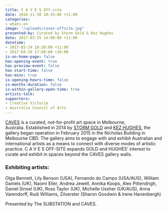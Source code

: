 ```yaml
---
title: C A V E S Off-site
date: 2016-11-30 10:35:00 +11:00
categories:
- whats-on
image: "/uploads/caves-offsite.jpg"
presented-by: Curated by Storm Gold & Kez Hughes
date: 2017-03-25 14:00:00 +11:00
datetime:
- 2017-03-24 18:30:00 +11:00
- 2017-04-29 17:00:00 +10:00
is-on-home-page: false
has-opening-event: true
has-preview-event: false
has-start-time: false
has-mins: true
is-opening-hours-time: false
is-months-duration: false
is-within-gallery-open-time: true
artists-talk:
supporters:
- Creative Victoria
- Australia Council of Arts
---
```


[CAVES](http://www.cavesgallery.com) is a curated, not-for-profit art space in Melbourne, Australia. Established in 2014 by [STORM GOLD](http://www.stormgold.net) and [KEZ HUGHES](http://kezhughes.tumblr.com), the gallery began operation in February 2015 in the Nicholas Building in Melbourne CBD. The gallery aims to engage with and exhibit Australian and international artists as a means to connect with diverse modes of artistic practice. C A V E S  OFF-SITE expands GOLD and HUGHES’ interest to curate and exhibit in spaces beyond the CAVES gallery walls.

### Exhibiting artists:

Olga Bennett, Lily Benson (USA), Fernando do Campo (USA/AUS), William Daniels (UK), Naomi Eller,
Andrea Jewell, Annika Koops, Alex Pittendrigh, Daniel Sinsel (UK), Ross Taylor (UK), Michelle Ussher (UK/AUS), Anna Varendorff, Rudi Williams, Zilverster (Sharon Goodwin & Irene Hanenbergh)

Presented by The SUBSTATION and CAVES.
